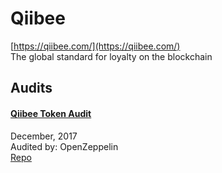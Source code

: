 
# Qiibee
  
[https://qiibee.com/](https://qiibee.com/)<br>
The global standard for loyalty on the blockchain


## Audits



#### [Qiibee Token Audit](https://blog.openzeppelin.com/qiibee-token-audit-b19c03262f99/)

December, 2017<br>
Audited by: OpenZeppelin<br>
[Repo](https://github.com/qiibee/qb-presale/tree/d40368c9a7a536572a5bb03cb031d658ccb34f24)
      

  



